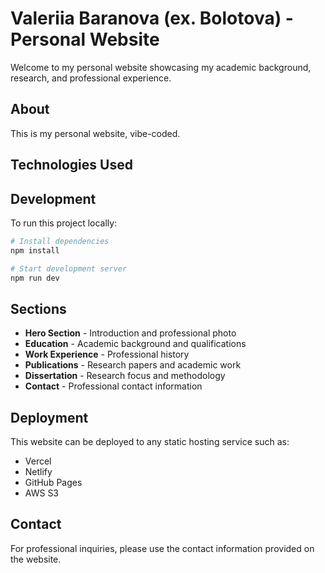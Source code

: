 # Valeriia Baranova (ex. Bolotova) - Personal Website

Welcome to my personal website showcasing my academic background, research, and professional experience.

## About

This is my personal website, vibe-coded. 

## Technologies Used


## Development

To run this project locally:

```sh
# Install dependencies
npm install

# Start development server
npm run dev
```
## Sections

- **Hero Section** - Introduction and professional photo
- **Education** - Academic background and qualifications
- **Work Experience** - Professional history
- **Publications** - Research papers and academic work
- **Dissertation** - Research focus and methodology
- **Contact** - Professional contact information

## Deployment

This website can be deployed to any static hosting service such as:
- Vercel
- Netlify
- GitHub Pages
- AWS S3

## Contact

For professional inquiries, please use the contact information provided on the website.
